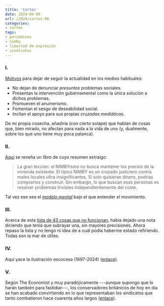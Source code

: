 ```yaml
---
title: 'Cortos'
date: 2024-04-09
url: /2024/cortos-06
categories:
- cortos
tags:
- periódicos
- nimby
- libertad de expresión
- sindicatos
---
```


### I.

[Motivos](https://www.betonit.ai/p/mainstream-media-is-worse-than-silence) para dejar de seguir la actualidad en los medios habituales:

- No dejan de denunciar _presuntos_ problemas sociales.
- Presentan la intervención gubernamental como la única solución a dichos problemas.
- Promueven el anumerismo.
- Fomentan el sesgo de deseabilidad social.
- Incitan el apoyo para sus propias _cruzadas mediáticas_.

De mi propia cosecha, añadiría (con cierto solape) que hablan de cosas que, bien mirado, no afectan para nada a la vida de uno (y, dualmente, sobre los que uno tiene muy poca palanca).


### II.

[Aquí](https://www.betonit.ai/p/one-paragraph-book-reviews-f85) se reseña un libro de cuyo resumen extraigo:

> La gran lección: el NIMBYismo no busca mantener los precios de la vivienda existente. El típico NIMBY es un cruzado justiciero contra males locales ultra insignificantes. Si solo quisieran dinero, podrías comprarlos y construir. Sin embargo, lo que buscan esas personas es resolver problemas triviales independientemente del coste.

Tal vez ese sea el [_modelo mental_](/2024/modelos-mentales/) bajo el que entender el movimiento.

### III.

Acerca de esta [lista de 43 cosas que no funcionan](https://dynomight.net/things/), había dejado una nota diciendo que tenía que subrayar una, sin mayores precisiones. Ahora repaso la lista y no tengo ni idea de a cuál podía haberme estado refiriendo. Todas son la mar de útiles.

### IV.

Aquí yace la ilustración escocesa (1697-2024) ([enlace](https://dailysceptic.org/2024/03/20/r-i-p-the-scottish-enlightenment-1697-2024/)).

### V.

Según The Economist y muy paradójicamente ---aunque supongo que lo harán también para fastidiar---, los conservadores británicos de hoy en día se han acabado convirtiendo en lo que representaban los sindicatos que tanto combatieron hace cuarenta años largos ([enlace](https://www.economist.com/britain/2024/03/13/how-britains-tories-came-to-resemble-the-trade-unions)).




